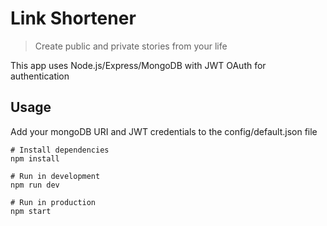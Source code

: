 # Link Shortener

> Create public and private stories from your life

This app uses Node.js/Express/MongoDB with JWT OAuth for authentication

## Usage

Add your mongoDB URI and JWT credentials to the config/default.json file

```
# Install dependencies
npm install

# Run in development
npm run dev

# Run in production
npm start
```